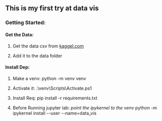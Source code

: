 ## This is my first try at data vis

### Getting Started:

#### Get the Data:
1. Get the data csv from
[kaggel.com](https://www.kaggle.com/sudalairajkumar/novel-corona-virus-2019-dataset)

2. Add it to the data folder

#### Install Dep:
1. Make a venv:
    python -m venv venv

2. Activate it:
    .\venv\Scripts\Activate.ps1

3. Install Req:
    pip install -r requirements.txt

4. Before Running jupyter lab:
    *point the ipykernel to the venv*
    python -m ipykernel install --user --name=data_vis